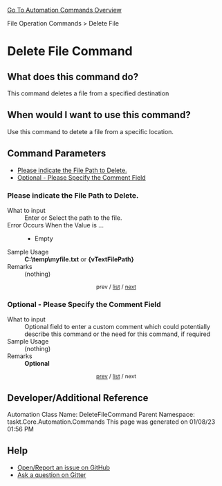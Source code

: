 <!--TITLE: Delete File Command -->
<!-- SUBTITLE: a command in the File Operation Commands group. -->
[Go To Automation Commands Overview](/automation-commands.md)


File Operation Commands &gt; Delete File


# Delete File Command


## What does this command do?
This command deletes a file from a specified destination


## When would I want to use this command?
Use this command to detete a file from a specific location.


<a id="param_list"></a>
## Command Parameters
- [Please indicate the File Path to Delete.](#param_0)
- [Optional - Please Specify the Comment Field](#param_1)


<a id="param_0"></a>
### Please indicate the File Path to Delete.


<dl>
<dt>What to input</dt><dd>Enter or Select the path to the file.</dd>
<dt>Error Occurs When the Value is ...</dt><dd><ul>
<li>Empty</li>
</ul></dd>
<dt>Sample Usage</dt><dd><strong>C:\temp\myfile.txt</strong> or <strong>{vTextFilePath}</strong></dd>
<dt>Remarks</dt><dd>(nothing)</dd>
</dl>




<div style="font-size: 90%; text-align: center">


prev / [list](#param_list) / [next](#param_1)


</div>


<a id="param_1"></a>
### Optional - Please Specify the Comment Field


<dl>
<dt>What to input</dt><dd>Optional field to enter a custom comment which could potentially describe this command or the need for this command, if required</dd>
<dt>Sample Usage</dt><dd>(nothing)</dd>
<dt>Remarks</dt><dd><strong>Optional</strong><br></dd>
</dl>




<div style="font-size: 90%; text-align: center">


[prev](#param_1) / [list](#param_list) / next


</div>


## Developer/Additional Reference
Automation Class Name: DeleteFileCommand
Parent Namespace: taskt.Core.Automation.Commands
This page was generated on 01/08/23 01:56 PM


## Help
- [Open/Report an issue on GitHub](https://github.com/rcktrncn/taskt/issues/new)
- [Ask a question on Gitter](https://gitter.im/taskt-rpa/Lobby)
